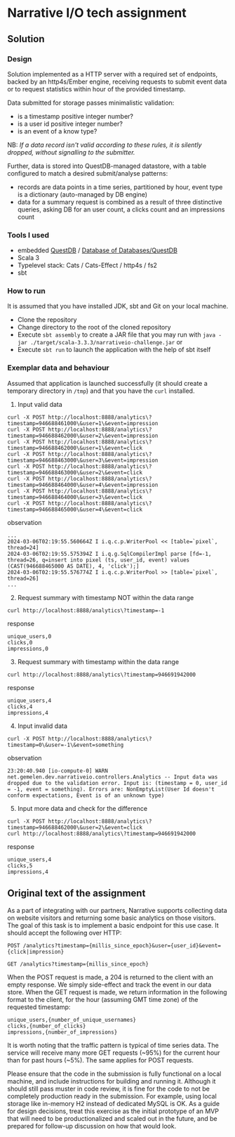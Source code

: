 # Narrative I/O tech assignment

## Solution

### Design

Solution implemented as a HTTP server with a required set of endpoints, backed by an http4s/Ember engine,
 receiving requests to submit event data or to request statistics within hour of the provided timestamp.

Data submitted for storage passes minimalistic validation:
- is a timestamp positive integer number?
- is a user id positive integer number?
- is an event of a know type?

NB: *If a data record isn't valid according to these rules, it is silently dropped, without signalling to the submitter.*

Further, data is stored into QuestDB-managed datastore, with a table configured to match a desired submit/analyse patterns:
- records are data points in a time series, partitioned by hour, event type is a dictionary (auto-managed by DB engine)
- data for a summary request is combined as a result of three distinctive queries, asking DB for an user count, a clicks count and an impressions count

### Tools I used

- embedded [QuestDB](https://questdb.io) / [Database of Databases/QuestDB](https://dbdb.io/db/questdb/revisions/10)
- Scala 3
- Typelevel stack: Cats / Cats-Effect / http4s / fs2
- sbt

### How to run

It is assumed that you have installed JDK, sbt and Git on your local machine.

- Clone the repository
- Change directory to the root of the cloned repository
- Execute `sbt assembly` to create a JAR file that you may run with `java -jar ./target/scala-3.3.3/narrativeio-challenge.jar` or
- Execute `sbt run` to launch the application with the help of sbt itself

### Exemplar data and behaviour

Assumed that application is launched successfully (it should create a temporary directory in `/tmp`) and that you have the `curl` installed.

1. Input valid data
```
curl -X POST http://localhost:8888/analytics\?timestamp=946688461000\&user=1\&event=impression
curl -X POST http://localhost:8888/analytics\?timestamp=946688462000\&user=2\&event=impression
curl -X POST http://localhost:8888/analytics\?timestamp=946688462000\&user=1\&event=click
curl -X POST http://localhost:8888/analytics\?timestamp=946688463000\&user=3\&event=impression
curl -X POST http://localhost:8888/analytics\?timestamp=946688463000\&user=2\&event=click
curl -X POST http://localhost:8888/analytics\?timestamp=946688464000\&user=4\&event=impression
curl -X POST http://localhost:8888/analytics\?timestamp=946688464000\&user=3\&event=click
curl -X POST http://localhost:8888/analytics\?timestamp=946688465000\&user=4\&event=click
```
observation 
```
...
2024-03-06T02:19:55.560664Z I i.q.c.p.WriterPool << [table=`pixel`, thread=24]
2024-03-06T02:19:55.575394Z I i.q.g.SqlCompilerImpl parse [fd=-1, thread=26, q=insert into pixel (ts, user_id, event) values (CAST(946688465000 AS DATE), 4, 'click');]
2024-03-06T02:19:55.576774Z I i.q.c.p.WriterPool >> [table=`pixel`, thread=26]
...
```
2. Request summary with timestamp NOT within the data range
```
curl http://localhost:8888/analytics\?timestamp=-1
```

response
```
unique_users,0
clicks,0
impressions,0
```
3. Request summary with timestamp within the data range
```
curl http://localhost:8888/analytics\?timestamp=946691942000
```
response
```
unique_users,4
clicks,4
impressions,4
```
4. Input invalid data
```
curl -X POST http://localhost:8888/analytics\?timestamp=0\&user=-1\&event=something
```
observation
```
23:20:40.940 [io-compute-0] WARN net.gemelen.dev.narrativeio.controllers.Analytics -- Input data was dropped due to the validation error. Input is: (timestamp = 0, user_id = -1, event = something). Errors are: NonEmptyList(User Id doesn't conform expectations, Event is of an unknown type)
```
5. Input more data and check for the difference
```
curl -X POST http://localhost:8888/analytics\?timestamp=946688462000\&user=2\&event=click
curl http://localhost:8888/analytics\?timestamp=946691942000
```
response
```
unique_users,4
clicks,5
impressions,4
```


## Original text of the assignment

As a part of integrating with our partners, Narrative supports collecting
data on website visitors and returning some basic analytics on those
visitors. The goal of this task is to implement a basic endpoint for this
use case. It should accept the following over HTTP:

`POST /analytics?timestamp={millis_since_epoch}&user={user_id}&event={click|impression}`

`GET /analytics?timestamp={millis_since_epoch}`

When the POST request is made, a 204 is returned to the client with an
empty response. We simply side-effect and track the event in our data store.
When the GET request is made, we return information in the following
format to the client, for the hour (assuming GMT time zone) of the
requested timestamp:
```
unique_users,{number_of_unique_usernames}
clicks,{number_of_clicks}
impressions,{number_of_impressions}
```

It is worth noting that the traffic pattern is typical of time series
data. The service will receive many more GET requests (~95%) for the
current hour than for past hours (~5%). The same applies for POST requests.

Please ensure that the code in the submission is fully functional on a
local machine, and include instructions for building and running
it. Although it should still pass muster in code review, it is fine for the
code to not be completely production ready in the submission. 
For example, using local storage like in-memory H2 instead of dedicated MySQL is OK. As
a guide for design decisions, treat this exercise as the initial prototype
of an MVP that will need to be productionalized and scaled out in the
future, and be prepared for follow-up discussion on how that would look.

